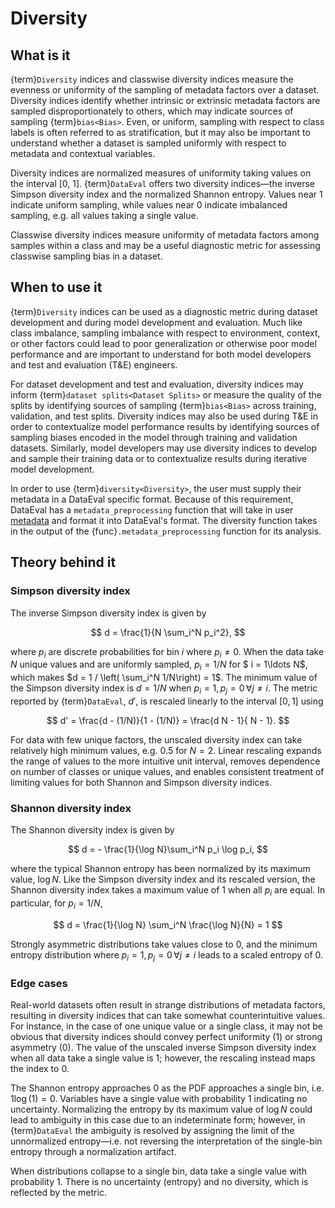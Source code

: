 # Diversity

## What is it

{term}`Diversity` indices and classwise diversity indices measure the evenness or
uniformity of the sampling of metadata factors over a dataset.  Diversity
indices identify whether intrinsic or extrinsic metadata factors are sampled
disproportionately to others, which may indicate sources of sampling {term}`bias<Bias>`.
Even, or uniform, sampling with respect to class labels is often referred to as
stratification, but it may also be important to understand whether a dataset is
sampled uniformly with respect to metadata and contextual variables.

Diversity indices are normalized measures of uniformity taking values on the
interval [0, 1].  {term}`DataEval` offers two diversity indices&mdash;the
inverse Simpson diversity index and the normalized Shannon entropy.  Values near
1 indicate uniform sampling, while values near 0 indicate imbalanced sampling,
e.g. all values taking a single value.

Classwise diversity indices measure uniformity of metadata factors among samples
within a class and may be a useful diagnostic metric for assessing classwise
sampling bias in a dataset.

## When to use it

{term}`Diversity` indices can be used as a diagnostic metric during dataset development
and during model development and evaluation.  Much like class
imbalance, sampling imbalance with respect to environment, context, or other
factors could lead to poor generalization or otherwise poor model performance
and are important to understand for both model developers and test and
evaluation (T&E) engineers.

For dataset development and test and evaluation, diversity indices may inform
{term}`dataset splits<Dataset Splits>` or measure the quality of the splits by identifying sources of
sampling {term}`bias<Bias>` across training, validation, and test splits.  Diversity indices
may also be used during T&E in order to contextualize model performance
results by identifying sources of sampling biases encoded in the model through
training and validation datasets.  Similarly, model developers may use
diversity indices to develop and sample their training data or to contextualize
results during iterative model development.

In order to use {term}`diversity<Diversity>`, the user must supply their metadata in a DataEval
specific format. Because of this requirement, DataEval has a `metadata_preprocessing` function
that will take in user [metadata](Metadata.md) and format it into DataEval's format. The diversity function takes
in the output of the {func}`.metadata_preprocessing` function for its analysis.

## Theory behind it

### Simpson diversity index

The inverse Simpson diversity index is given by

$$
d = \frac{1}{N \sum_i^N p_i^2},
$$

where $p_i$ are discrete probabilities for bin $i$ where $p_i \neq 0$.  When the
data take $N$ unique values and are uniformly sampled, $p_i = 1/N$ for $ i =
1\ldots N$, which makes $d = 1 / \left( \sum_i^N 1/N\right) = 1$.  The minimum
value of the Simpson diversity index is $d = 1/N$ when $p_i = 1, p_j = 0 \,
\forall j \neq i$.  The metric reported by {term}`DataEval`, $d'$, is rescaled linearly to the interval
$[0, 1]$ using

$$
d' = \frac{d - (1/N)}{1 - (1/N)} = \frac{d N - 1}{ N - 1}.
$$

For data with few unique factors, the unscaled diversity index can take
relatively high minimum values, e.g. 0.5 for $N = 2$.  Linear rescaling expands
the range of values to the more intuitive unit interval, removes dependence on
number of classes or unique values, and enables consistent treatment of limiting
values for both Shannon and Simpson diversity indices.

### Shannon diversity index
The Shannon diversity index is given by

$$
d = - \frac{1}{\log N}\sum_i^N p_i \log p_i,
$$

where the typical Shannon entropy has been normalized by its maximum value, $\log
N$.  Like the Simpson diversity index and its rescaled version, the Shannon
diversity index takes a maximum value of 1 when all $p_i$ are equal.  In particular, for $p_i = 1/N$,

$$
d  = \frac{1}{\log N} \sum_i^N \frac{\log N}{N} = 1
$$

Strongly asymmetric distributions take values close to 0, and the minimum
entropy distribution where $p_i = 1, p_j = 0 \,\forall j \neq i$ leads to a scaled
entropy of 0.

### Edge cases

Real-world datasets often result in strange distributions of metadata factors,
resulting in diversity indices that can take somewhat counterintuitive values.  For instance,
in the case of one unique value or a single class, it may not be obvious that diversity indices
should convey perfect uniformity (1) or strong asymmetry (0).  The value of the
unscaled inverse Simpson diversity index when all data take a single value is 1;
however, the rescaling instead maps the index to 0.

The Shannon entropy approaches 0 as the PDF approaches a single bin, i.e. $1
\log(1)= 0$.  Variables have a single value with probability 1 indicating no
uncertainty.  Normalizing the entropy by its maximum value of $\log N$
could lead to ambiguity in this case due to an indeterminate form; however, in
{term}`DataEval` the ambiguity is resolved by assigning the limit of the unnormalized
entropy&mdash;i.e. not reversing the interpretation of the
single-bin entropy through a normalization artifact.

When distributions collapse to a single bin, data take a single value with
probability 1.  There is no uncertainty (entropy) and no diversity, which is
reflected by the metric.

